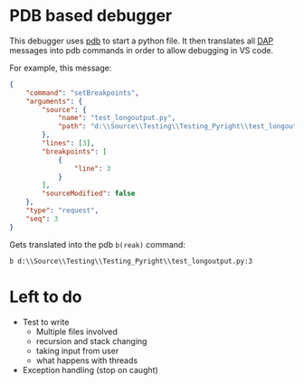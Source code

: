 # PDB based debugger

This debugger uses [pdb](https://docs.python.org/3/library/pdb.html) to start a
python file. It then translates all
[DAP](https://microsoft.github.io/debug-adapter-protocol/overview) messages into
pdb commands in order to allow debugging in VS code.

For example, this message:

```json
{
	"command": "setBreakpoints",
	"arguments": {
		"source": {
			"name": "test_longoutput.py",
			"path": "d:\\Source\\Testing\\Testing_Pyright\\test_longoutput.py"
		},
		"lines": [3],
		"breakpoints": [
			{
				"line": 3
			}
		],
		"sourceModified": false
	},
	"type": "request",
	"seq": 3
}
```

Gets translated into the pdb `b(reak)` command:

```
b d:\\Source\\Testing\\Testing_Pyright\\test_longoutput.py:3
```

# Left to do

-   Test to write
    -   Multiple files involved
    -   recursion and stack changing
    -   taking input from user
    -   what happens with threads
-   Exception handling (stop on caught)
